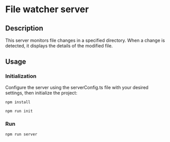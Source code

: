 # File watcher server

## Description

This server monitors file changes in a specified directory. When a change is detected, it displays the details of the modified file.

## Usage

### Initialization 

Configure the server using the serverConfig.ts file with your desired settings, then initialize the project:

```npm install```

```npm run init```

### Run
```npm run server```
